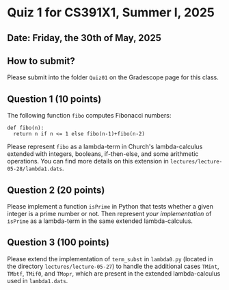 # Quiz 1 for CS391X1, Summer I, 2025

## Date: Friday, the 30th of May, 2025

## How to submit?

Please submit into the folder `Quiz01` on
the Gradescope page for this class.

## Question 1 (10 points)

The following function `fibo` computes Fibonacci numbers:

```
def fibo(n):
  return n if n <= 1 else fibo(n-1)+fibo(n-2)
```

Please represent `fibo` as a lambda-term in Church's lambda-calculus
extended with integers, booleans, if-then-else, and some arithmetic
operations. You can find more details on this extension in
`lectures/lecture-05-28/lambda1.dats`.
  
## Question 2 (20 points)

Please implement a function `isPrime` in Python that tests whether a
given integer is a prime number or not. Then represent _your
implementation_ of `isPrime` as a lambda-term in the same extended
lambda-calculus.

## Question 3 (100 points)

Please extend the implementation of `term_subst` in `lambda0.py`
(located in the directory `lectures/lecture-05-27`) to handle the
additional cases `TMint`, `TMbtf`, `TMif0`, and `TMopr`, which are
present in the extended lambda-calculus used in `lambda1.dats`.
